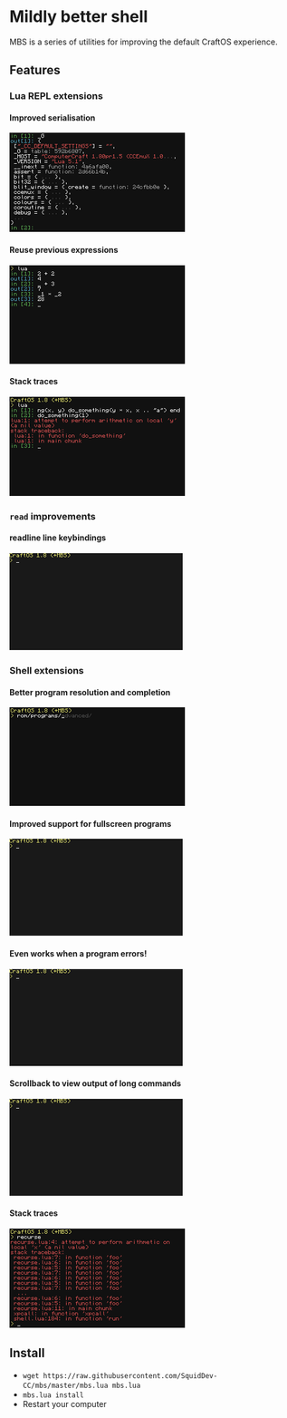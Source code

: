 # Mildly better shell

MBS is a series of utilities for improving the default CraftOS experience.

## Features

### Lua REPL extensions
#### Improved serialisation
![](img/00-lua-serialise.png "Improved serialisation")

#### Reuse previous expressions
![](img/01-lua-previous.png "Reuse previous expressions")

#### Stack traces
![](img/02-lua-traceback.png "Stack traces in the REPL")

### `read` improvements
#### readline line keybindings
![](img/10-readline-movement.gif "readline like keybindings")

### Shell extensions
#### Better program resolution and completion
![](img/20-shell-better-completion.png "Better program resolution and completion")

#### Improved support for fullscreen programs
![](img/21-shell-fullscreen.gif "Improved support for fullscreen programs")

#### Even works when a program errors!
![](img/23-shell-error.gif "A fullscreen program erroring")

#### Scrollback to view output of long commands
![](img/22-shell-scroll.gif "Scrollback to view output of long commands")

#### Stack traces
![](img/24-shell-deep-error.png "A program with a large stack trace erroring")

## Install
 - `wget https://raw.githubusercontent.com/SquidDev-CC/mbs/master/mbs.lua mbs.lua`
 - `mbs.lua install`
 - Restart your computer